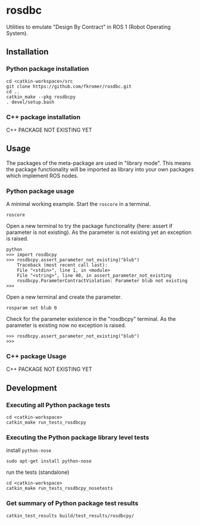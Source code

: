 # rosdbc
Utilities to emulate "Design By Contract" in ROS 1 (Robot Operating System).

## Installation

### Python package installation

    cd <catkin-workspace>/src
    git clone https://github.com/fkromer/rosdbc.git
    cd ..
    catkin_make --pkg rosdbcpy
    . devel/setup.bash

### C++ package installation

C++ PACKAGE NOT EXISTING YET

## Usage

The packages of the meta-package are used in "library mode". This means the
package functionality will be imported as library into your own packages which
implement ROS nodes.

### Python package usage

A minimal working example. Start the `roscore` in a terminal.

    roscore

Open a new terminal to try the package functionality (here: assert if parameter
is not existing). As the parameter is not existing yet an exception is raised.

    python
    >>> import rosdbcpy
    >>> rosdbcpy.assert_parameter_not_existing("blub")
        Traceback (most recent call last):
        File "<stdin>", line 1, in <module>
        File "<string>", line 40, in assert_parameter_not_existing
        rosdbcpy.ParameterContractViolation: Parameter blub not existing
    >>>

Open a new terminal and create the parameter.

    rosparam set blub 0

Check for the parameter existence in the "rosdbcpy" terminal. As the parameter
is existing now no exception is raised.

    >>> rosdbcpy.assert_parameter_not_existing("blub")
    >>>

### C++ package Usage

C++ PACKAGE NOT EXISTING YET

## Development

### Executing all Python package tests

    cd <catkin-workspace>
    catkin_make run_tests_rosdbcpy

### Executing the Python package library level tests

install `python-nose`

    sudo apt-get install python-nose

run the tests (standalone)

    cd <catkin-workspace>
    catkin_make run_tests_rosdbcpy_nosetests

### Get summary of Python package test results

    catkin_test_results build/test_results/rosdbcpy/
